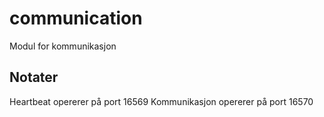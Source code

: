 # communication
Modul for kommunikasjon

## Notater
Heartbeat opererer på port 16569
Kommunikasjon opererer på port 16570
